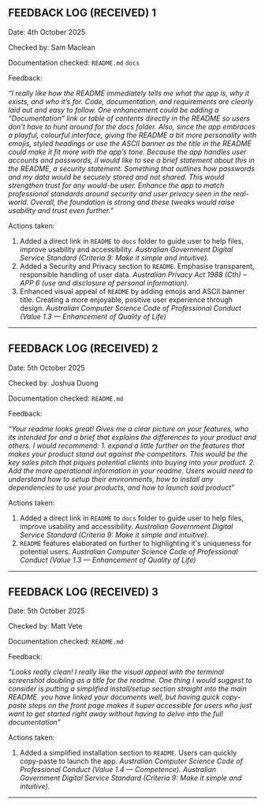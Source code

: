 ## FEEDBACK LOG (RECEIVED) 1

Date: 4th October 2025

Checked by: Sam Maclean

Documentation checked: ```README.md``` ```docs```

Feedback:

*“I really like how the README immediately tells me what the app is, why it exists, and who it’s for. Code, documentation, and requirements are clearly laid out and easy to follow. One enhancement could be adding a “Documentation” link or table of contents directly in the README so users don’t have to hunt around for the docs folder. Also, since the app embraces a playful, colourful interface, giving the README a bit more personality with emojis, styled headings or use the ASCII banner as the title in the README could make it fit more with the app’s tone. Because the app handles user accounts and passwords, iI would like to see a brief statement about this in the README, a security statement. Something that outlines how passwords and my data would be securely stored and not shared. This would strengthen trust for any would-be user. Enhance the app to match professional standards around security and user privacy seen in the real-world. Overall, the foundation is strong and these tweaks would raise usability and trust even further.”*

Actions taken:

1. Added a direct link in ```README``` to ```docs``` folder to guide user to help files, improve usability and accessibility.
    *Australian Government Digital Service Standard (Criteria 9: Make it simple and intuitive).*
2. Added a Security and Privacy section to ```README```. Emphasise transparent, responsible handling of user data.
    *Australian Privacy Act 1988 (Cth) – APP 6 (use and disclosure of personal information).*
3. Enhanced visual appeal of ```README``` by adding emojis and ASCII banner title. Creating a more enjoyable, positive user experience through design.
    *Australian Computer Science Code of Professional Conduct (Value 1.3 — Enhancement of Quality of Life)*
<hr>

## FEEDBACK LOG (RECEIVED) 2

Date: 5th October 2025

Checked by: Joshua Duong

Documentation checked: ```README.md```

Feedback:

*“Your readme looks great! Gives me a clear picture on your features, who its intended for and a brief that explains the differences to your product and others. I would recommend: 1. expand a little further on the features that makes your product stand out against the competitors. This would be the key sales pitch that piques potential clients into buying into your product. 2. Add the more operational information in your readme. Users would need to understand how to setup their environments, how to install any dependencies to use your products, and how to launch said product”*

Actions taken:

1. Added a direct link in ```README``` to ```docs``` folder to guide user to help files, improve usability and accessibility.
    *Australian Government Digital Service Standard (Criteria 9: Make it simple and intuitive).*
2. ```README``` features elaborated on further to highlighting it's uniqueness for potential users.
    *Australian Computer Science Code of Professional Conduct (Value 1.3 — Enhancement of Quality of Life)*
<hr>

## FEEDBACK LOG (RECEIVED) 3

Date: 5th October 2025

Checked by: Matt Vete

Documentation checked: ```README.md```

Feedback:

*“Looks really clean! I really like the visual appeal with the terminal screenshot doubling as a title for the readme. One thing I would suggest to consider is putting a simplified install/setup section straight into the main README. you have linked your documents well, but having quick copy-paste steps on the front page makes it super accessible for users who just want to get started right away without having to delve into the full documentation”*

Actions taken:

1. Added a simplified installation section to ```README```. Users can quickly copy-paste to launch the app.
    *Australian Computer Science Code of Professional Conduct (Value 1.4 — Competence).*
    *Australian Government Digital Service Standard (Criteria 9: Make it simple and intuitive).*
<hr>
